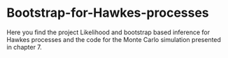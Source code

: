 # Bootstrap-for-Hawkes-processes
Here you find the project Likelihood and bootstrap based inference for Hawkes processes and the code for the Monte Carlo simulation presented in chapter 7.
